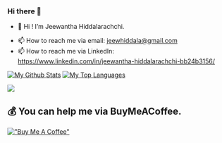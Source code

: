 ### Hi there 👋


<!-- **JeewHiddala/JeewHiddala** is a ✨ _special_ ✨ repository because its `README.md` (this file) appears on your GitHub profile. -->

<!-- Here are some ideas to get you started: -->

- 👋 Hi ! I’m Jeewantha Hiddalarachchi.
<!-- - 🔭 I’m currently working on Kodez
- 🌱 I’m currently learning ...
- 👯 I’m looking to collaborate on ...
- 🤔 I’m looking for help with ...
- 💬 Ask me about ... -->
- 📫 How to reach me via email: jeewhiddala@gmail.com
- 📫 How to reach me via LinkedIn: https://www.linkedin.com/in/jeewantha-hiddalarachchi-bb24b3156/
<!-- - 😄 Pronouns: ...
- ⚡ Fun fact: ... -->

<!-- [![Top Langs](https://github-readme-stats.vercel.app/api/top-langs/?username=JeewHiddala&layout=compact)](https://github.com/JeewHiddala/github-readme-stats) -->
<a href="https://github.com/JeewHiddala/github-readme-stats"><img alt="My Github Stats" src="https://github-readme-stats.vercel.app/api?username=JeewHiddala&show_icons=true&count_private=true&theme=react&hide_border=true&bg_color=0D1117&cache_seconds=1800" /></a>
<a href="https://github.com/JeewHiddala/github-readme-stats"><img alt="My Top Languages" src="https://github-readme-stats.vercel.app/api/top-langs/?username=JeewHiddala&langs_count=8&count_private=true&layout=compact&theme=react&hide_border=true&bg_color=0D1117&cache_seconds=1800" /></a>

<a href="https://github.com/JeewHiddala/github-profile-views-counter">
    <img src="https://komarev.com/ghpvc/?username=JeewHiddala">
</a>

## 💰 You can help me via BuyMeACoffee.
[!["Buy Me A Coffee"](https://www.buymeacoffee.com/assets/img/custom_images/orange_img.png)](https://www.buymeacoffee.com/jeewhiddala)

<!-- [![@jeewhiddala's Holopin board](https://holopin.me/jeewhiddala)](https://holopin.io/@jeewhiddala) -->
